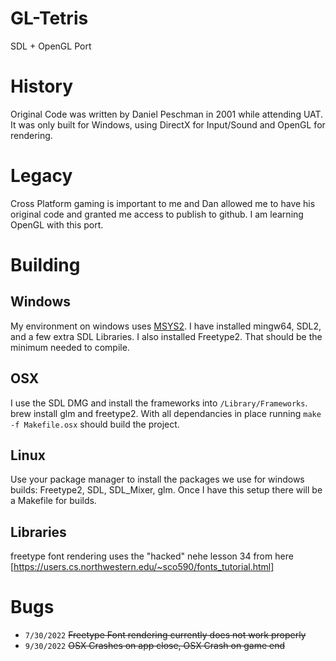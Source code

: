 # GL-Tetris
 SDL + OpenGL Port

# History
Original Code was written by Daniel Peschman in 2001 while attending UAT.  It was only built for Windows, using DirectX for Input/Sound and OpenGL for rendering.  

# Legacy
Cross Platform gaming is important to me and Dan allowed me to have his original code and granted me access to publish to github.  I am learning OpenGL with this port.  

# Building

## Windows
My environment on windows uses [MSYS2](https://www.msys2.org/).  I have installed mingw64, SDL2, and a few extra SDL Libraries.  I also installed Freetype2.  That should be the minimum needed to compile.

## OSX
I use the SDL DMG and install the frameworks into `/Library/Frameworks`.  brew install glm and freetype2.  With all dependancies in place running `make -f Makefile.osx` should build the project.

## Linux
Use your package manager to install the packages we use for windows builds:  Freetype2, SDL, SDL_Mixer, glm.  Once I have this setup there will be a Makefile for builds.

## Libraries
freetype font rendering uses the "hacked" nehe lesson 34 from here [https://users.cs.northwestern.edu/~sco590/fonts_tutorial.html]

# Bugs
-  `7/30/2022` ~~Freetype Font rendering currently does not work properly~~
-  `9/30/2022` ~~OSX Crashes on app close, OSX Crash on game end~~
